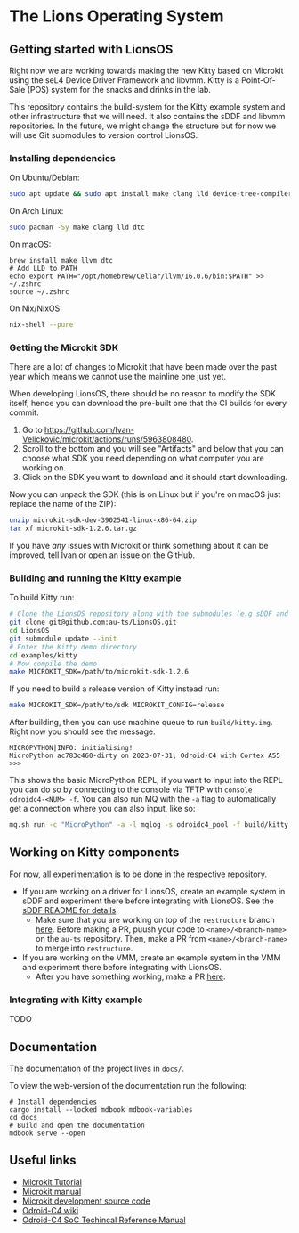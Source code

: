 # The Lions Operating System

## Getting started with LionsOS

Right now we are working towards making the new Kitty based on Microkit using the seL4 Device
Driver Framework and libvmm. Kitty is a Point-Of-Sale (POS) system for the snacks and drinks in the
lab.

This repository contains the build-system for the Kitty example system and other
infrastructure that we will need. It also contains the sDDF and libvmm
repositories. In the future, we might change the structure but for now we will use
Git submodules to version control LionsOS.

### Installing dependencies

On Ubuntu/Debian:
```sh
sudo apt update && sudo apt install make clang lld device-tree-compiler unzip git
```

On Arch Linux:
```sh
sudo pacman -Sy make clang lld dtc
```

On macOS:
```
brew install make llvm dtc
# Add LLD to PATH
echo export PATH="/opt/homebrew/Cellar/llvm/16.0.6/bin:$PATH" >> ~/.zshrc
source ~/.zshrc
```

On Nix/NixOS:
```sh
nix-shell --pure
```

### Getting the Microkit SDK

There are a lot of changes to Microkit that have been made over the past year which means
we cannot use the mainline one just yet.

When developing LionsOS, there should be no reason to modify the SDK itself, hence you can
download the pre-built one that the CI builds for every commit.

1. Go to https://github.com/Ivan-Velickovic/microkit/actions/runs/5963808480.
2. Scroll to the bottom and you will see "Artifacts" and below that you can
choose what SDK you need depending on what computer you are working on.
3. Click on the SDK you want to download and it should start downloading.

Now you can unpack the SDK (this is on Linux but if you're on macOS just replace the name of the ZIP):
```sh
unzip microkit-sdk-dev-3902541-linux-x86-64.zip
tar xf microkit-sdk-1.2.6.tar.gz
```

If you have *any* issues with Microkit or think something about it can be improved,
tell Ivan or open an issue on the GitHub.

### Building and running the Kitty example

To build Kitty run:
```sh
# Clone the LionsOS repository along with the submodules (e.g sDDF and the VMM)
git clone git@github.com:au-ts/LionsOS.git
cd LionsOS
git submodule update --init
# Enter the Kitty demo directory
cd examples/kitty
# Now compile the demo
make MICROKIT_SDK=/path/to/microkit-sdk-1.2.6
```

If you need to build a release version of Kitty instead run:
```sh
make MICROKIT_SDK=/path/to/sdk MICROKIT_CONFIG=release
```

After building, then you can use machine queue to run `build/kitty.img`. Right now you
should see the message:
```
MICROPYTHON|INFO: initialising!
MicroPython ac783c460-dirty on 2023-07-31; Odroid-C4 with Cortex A55
>>>
```

This shows the basic MicroPython REPL, if you want to input into the REPL you can do so
by connecting to the console via TFTP with `console odroidc4-<NUM> -f`. You can also run
MQ with the `-a` flag to automatically get a connection where you can also input, like so:
```sh
mq.sh run -c "MicroPython" -a -l mqlog -s odroidc4_pool -f build/kitty.img
```

## Working on Kitty components

For now, all experimentation is to be done in the respective repository.

* If you are working on a driver for LionsOS, create an example system in sDDF and experiment
  there before integrating with LionsOS. See the
  [sDDF README for details](https://github.com/au-ts/sddf/tree/restructure#adding-a-new-driver).
    * Make sure that you are working on top of the `restructure` branch [here](https://github.com/au-ts/sddf/tree/restructure).
      Before making a PR, puush your code to `<name>/<branch-name>` on the `au-ts`
      repository. Then, make a PR from `<name>/<branch-name>` to merge into `restructure`.
* If you are working on the VMM, create an example system in the VMM and experiment there
  before integrating with LionsOS.
    * After you have something working, make a PR [here](https://github.com/au-ts/libvmm).

### Integrating with Kitty example

TODO

## Documentation

The documentation of the project lives in `docs/`.

To view the web-version of the documentation run the following:
```
# Install dependencies
cargo install --locked mdbook mdbook-variables
cd docs
# Build and open the documentation
mdbook serve --open
```

## Useful links
* [Microkit Tutorial](https://trustworthy.systems/projects/microkit/tutorial/)
* [Microkit manual](https://github.com/Ivan-Velickovic/microkit/blob/dev/docs/manual.md)
* [Microkit development source code](https://github.com/Ivan-Velickovic/microkit)
* [Odroid-C4 wiki](https://wiki.odroid.com/odroid-c4/odroid-c4)
* [Odroid-C4 SoC Techincal Reference Manual](https://dn.odroid.com/S905X3/ODROID-C4/Docs/S905X3_Public_Datasheet_Hardkernel.pdf)

